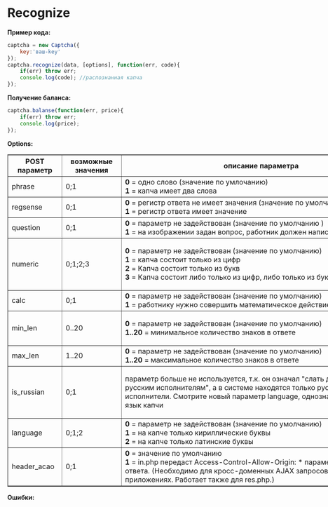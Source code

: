 # Recognize

__Пример кода:__
```js
captcha = new Captcha({
    key:'ваш-key'
});
captcha.recognize(data, [options], function(err, code){
    if(err) throw err;
    console.log(code); //распознанная капча
});
```
__Получение баланса:__
```js
captcha.balanse(function(err, price){
    if(err) throw err;
    console.log(price);
});
```
__Options:__
<table border="1" cellpadding="1" cellspacing="1" style="width:900px">
	<thead>
		<tr>
			<th scope="col">POST параметр</th>
			<th scope="col">возможные значения</th>
			<th scope="col">описание параметра</th>
		</tr>
	</thead>
	<tbody>
		<tr>
			<td>phrase</td>
			<td>0;1</td>
			<td><strong>0</strong> = одно слово (значение по умлочанию)<br>
			<strong>1</strong> = капча имеет два слова</td>
		</tr>
		<tr>
			<td>regsense</td>
			<td>0;1</td>
			<td><strong>0</strong> = регистр ответа не имеет значения (значение по умолчанию )<br>
			<strong>1</strong> = регистр ответа имеет значение</td>
		</tr>
		<tr>
			<td>question</td>
			<td>0;1</td>
			<td><strong>0</strong> = параметр не задействован (значение по умолчанию )<br>
			<strong>1</strong> = на изображении задан вопрос, работник должен написать ответ</td>
		</tr>
		<tr>
			<td>numeric</td>
			<td>0;1;2;3</td>
			<td>
			<p><strong>0</strong> = параметр не задействован (значение по умолчанию)<br>
			<strong>1</strong> = капча состоит только из цифр<br>
			<strong>2</strong> = Капча состоит только из букв<br>
			<strong>3</strong> = Капча состоит либо только из цифр, либо только из букв.</p>
			</td>
		</tr>
		<tr>
			<td>calc</td>
			<td>0;1</td>
			<td><strong>0</strong> = параметр не задействован (значение по умолчанию)<br>
			<strong>1</strong> = работнику нужно совершить математическое действие с капчи</td>
		</tr>
		<tr>
			<td>min_len</td>
			<td>0..20</td>
			<td>
			<p><strong>0</strong> = параметр не задействован (значение по умолчанию)<br>
			<strong>1..20 </strong>= минимальное количество знаков в ответе</p>
			</td>
		</tr>
		<tr>
			<td>max_len</td>
			<td>1..20</td>
			<td><strong>0</strong> = параметр не задействован (значение по умолчанию)<br>
			<strong>1..20 </strong>= максимальное количество знаков в ответе</td>
		</tr>
		<tr>
			<td>is_russian</td>
			<td>0;1</td>
			<td>
			<p>параметр больше не используется, т.к. он означал "слать данную капчу русским исполнителям", а в системе находятся только русскоязычные исполнители. Смотрите новый параметр language, однозначно обозначающий язык капчи</p>
			</td>
		</tr>
		<tr>
			<td>language</td>
			<td>0;1;2</td>
			<td>
			<strong>0</strong> = параметр не задействован (значение по умолчанию)<br>
			<strong>1</strong> = на капче только кириллические буквы<br>
			<strong>2</strong> = на капче только латинские буквы<br>
			</td>
		</tr>
		<tr>
			<td>header_acao</td>
			<td>0;1</td>
			<td><strong>0</strong> = значение по умолчанию<br>
			<strong>1</strong> = in.php передаст Access-Control-Allow-Origin: * параметр в заголовке ответа. (Необходимо для кросс-доменных AJAX запросов в браузерных приложениях. Работает также для res.php.)</td>
		</tr>
	</tbody>
</table>


__Ошибки:__
